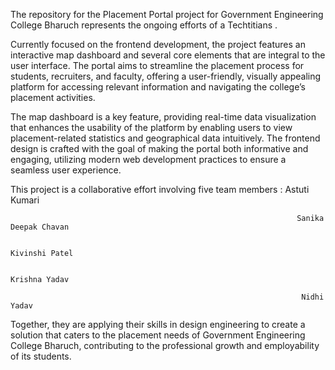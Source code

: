 The repository for the Placement Portal project for Government Engineering College Bharuch represents the ongoing efforts of a Techtitians . 

Currently focused on the frontend development, the project features an interactive map dashboard and several core elements that are integral to the user interface. 
The portal aims to streamline the placement process for students, recruiters, and faculty, offering a user-friendly, 
visually appealing platform for accessing relevant information and navigating the college’s placement activities.

The map dashboard is a key feature, providing real-time data visualization that enhances the usability of the platform by enabling users to view placement-related statistics and geographical data intuitively.
The frontend design is crafted with the goal of making the portal both informative and engaging, utilizing modern web development practices to ensure a seamless user experience.

This project is a collaborative effort involving five team members : Astuti Kumari

                                                                    Sanika Deepak Chavan 
                                                                    
                                                                     Kivinshi Patel 
                                                                     
                                                                     Krishna Yadav 
                                                                     
                                                                     Nidhi Yadav
                                                                     
Together, they are applying their skills in design engineering to create a solution that caters to the placement needs of Government Engineering College Bharuch, contributing to the professional growth and employability of its students.







